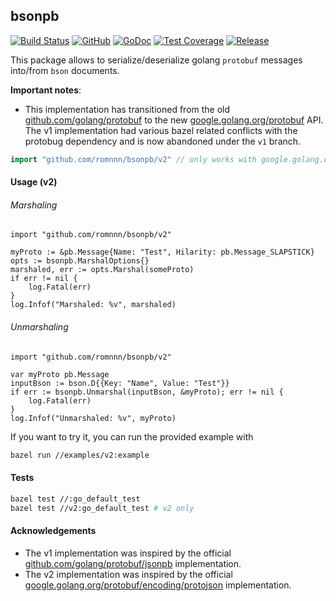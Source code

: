 ## bsonpb

[![Build Status](https://travis-ci.com/romnnn/bsonpb.svg?branch=master)](https://travis-ci.com/romnnn/bsonpb)
[![GitHub](https://img.shields.io/github/license/romnnn/bsonpb)](https://github.com/romnnn/bsonpb)
[![GoDoc](https://godoc.org/github.com/romnnn/bsonpb?status.svg)](https://godoc.org/github.com/romnnn/bsonpb)
[![Test Coverage](https://codecov.io/gh/romnnn/bsonpb/branch/master/graph/badge.svg)](https://codecov.io/gh/romnnn/bsonpb)
[![Release](https://img.shields.io/github/v/release/romnnn/bsonpb)](https://github.com/romnnn/bsonpb/releases/latest)

This package allows to serialize/deserialize golang `protobuf` messages into/from `bson` documents.

**Important notes**: 
- This implementation has transitioned from the old [github.com/golang/protobuf](https://github.com/golang/protobuf) to the new [google.golang.org/protobuf](https://github.com/protocolbuffers/protobuf-go) API. The v1 implementation had various bazel related conflicts with the protobug dependency and is now abandoned under the `v1` branch.

```go
import "github.com/romnnn/bsonpb/v2" // only works with google.golang.org/protobuf, NOT github.com/golang/protobuf
```

#### Usage (v2)

###### Marshaling

```golang
import "github.com/romnnn/bsonpb/v2"

myProto := &pb.Message{Name: "Test", Hilarity: pb.Message_SLAPSTICK}
opts := bsonpb.MarshalOptions{}
marshaled, err := opts.Marshal(someProto)
if err != nil {
    log.Fatal(err)
}
log.Infof("Marshaled: %v", marshaled)
```

###### Unmarshaling

```golang
import "github.com/romnnn/bsonpb/v2"

var myProto pb.Message
inputBson := bson.D{{Key: "Name", Value: "Test"}}
if err := bsonpb.Unmarshal(inputBson, &myProto); err != nil {
    log.Fatal(err)
}
log.Infof("Unmarshaled: %v", myProto)
```

If you want to try it, you can run the provided example with
```bash
bazel run //examples/v2:example
```

#### Tests

```bash
bazel test //:go_default_test
bazel test //v2:go_default_test # v2 only
```

#### Acknowledgements

- The v1 implementation was inspired by the official [github.com/golang/protobuf/jsonpb](https://github.com/golang/protobuf/tree/master/jsonpb) implementation.
- The v2 implementation was inspired by the official [google.golang.org/protobuf/encoding/protojson](https://github.com/protocolbuffers/protobuf-go/blob/master/encoding/protojson) implementation.

